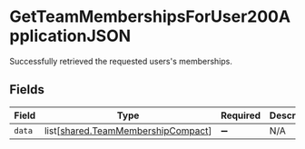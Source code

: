 # GetTeamMembershipsForUser200ApplicationJSON

Successfully retrieved the requested users's memberships.


## Fields

| Field                                                                              | Type                                                                               | Required                                                                           | Description                                                                        |
| ---------------------------------------------------------------------------------- | ---------------------------------------------------------------------------------- | ---------------------------------------------------------------------------------- | ---------------------------------------------------------------------------------- |
| `data`                                                                             | list[[shared.TeamMembershipCompact](../../models/shared/teammembershipcompact.md)] | :heavy_minus_sign:                                                                 | N/A                                                                                |